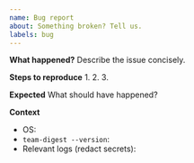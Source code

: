 ```yaml
---
name: Bug report
about: Something broken? Tell us.
labels: bug
---
```


**What happened?**
Describe the issue concisely.

**Steps to reproduce**
1.
2.
3.

**Expected**
What should have happened?

**Context**
- OS:
- `team-digest --version`:
- Relevant logs (redact secrets):
